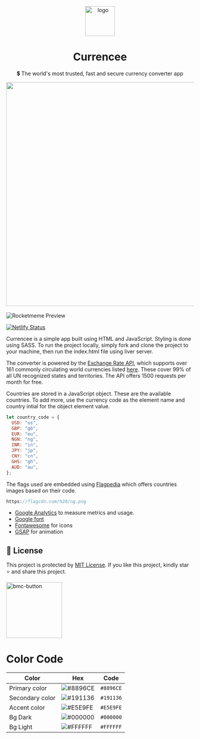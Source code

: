 <div align="center">
<a href="https://curencee.netlify.app"><img src="https://user-images.githubusercontent.com/62628408/175771392-c4d43488-04ac-4253-85ac-4c58a87315bc.svg" alt="logo" width="80px"></a>  
</div>

<div align="center">
<h1>Currencee</h1>
<p>💲 The world's most trusted, fast and secure currency converter app</p> 
</div>

<div align="center">
<img src="https://user-images.githubusercontent.com/62628408/176181956-fc06170c-a6c5-4142-85e7-ecb5a45b6c18.png" width="600px">
</div> <br>

<img src="https://user-images.githubusercontent.com/62628408/176175476-3e22d60d-b405-4f99-99d9-0de4a4f71a8a.png" alt="Rocketmeme Preview">

[![Netlify Status](https://api.netlify.com/api/v1/badges/f7c5c576-f1b4-40f9-ba1b-6a39ec0ffa1d/deploy-status)](https://app.netlify.com/sites/currencee/deploys)

Currencee is a simple app built using HTML and JavaScript. Styling is done using SASS.
To run the project locally, simply fork and clone the project to your machine, then run the index.html file using liver server.

The converter is powered by the <a href="https://www.exchangerate-api.com/">Exchange Rate API</a>, which supports over 161 commonly circulating world currencies listed <a href="https://www.exchangerate-api.com/docs/supported-currencies">here</a>. These cover 99% of all UN recognized states and territories. The API offers 1500 requests per month for free.

Countries are stored in a JavaScript object. These are the available countries. To add more, use the currency code as the element name and country intial for the object element value.

```js
let country_code = {
  USD: "us",
  GBP: "gb",
  EUR: "eu",
  NGN: "ng",
  INR: "in",
  JPY: "jp",
  CNY: "cn",
  GHS: "gh",
  AUD: "au",
};
```

The flags used are embedded using <a href="https://flagpedia.net">Flagpedia</a> which offers countries images based on their code. 

```js
https://flagcdn.com/h20/ng.png
```

- [Google Analytics](https://analytics.google.com) to measure metrics and usage.
- [Google font](https://fonts.google.com/)
- [Fontawesome](https://fontawesome.com) for icons
- [GSAP](https://greensock.com/gsap/) for animation

## 🔐 License
This project is protected by <a href="https://github.com/Evavic44/curencee/blob/main/LICENSE">MIT License</a>.
If you like this project, kindly star ⭐ and share this project.

<a href="https://www.buymeacoffee.com/evavic44">
  <img width="150px" alt="bmc-button" src="https://user-images.githubusercontent.com/62628408/127788747-8850d386-fc61-4fff-b18f-8c5ee597be34.png">
</a>

# Color Code

| Color            | Hex                                                                                                               | Code       | 
| ---------------- | ----------------------------------------------------------------------------------------------------------------- | ---------- |
| Primary color    | ![#8896CE](https://user-images.githubusercontent.com/62628408/176185657-5ae625c0-c7d3-4f85-815d-769c7a69045c.png) | `#8896CE`  |
| Secondary color  | ![#191136](https://user-images.githubusercontent.com/62628408/176185659-787210c1-fac9-4e87-8e6a-96b36ef53e0f.png) | `#191136`  |
| Accent color     | ![#E5E9FE](https://user-images.githubusercontent.com/62628408/176185662-c471c6e7-97fc-4c60-afea-1574ab64216f.png) | `#E5E9FE`  |
| Bg Dark          | ![#000000](https://user-images.githubusercontent.com/62628408/176185645-615c74cd-a2af-4ee3-bda8-f5982fe06011.png) | `#000000`  |
| Bg Light         | ![#FFFFFF](https://user-images.githubusercontent.com/62628408/176185668-57712bfb-3d6f-4a5e-81e6-140de0004395.png) | `#FFFFFF`  |
